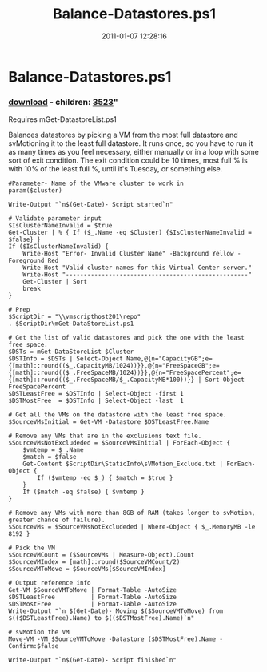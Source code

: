 ﻿---
pid:            2449
parent:         0
children:       3523
poster:         monahancj
title:          Balance-Datastores.ps1
date:           2011-01-07 12:28:16
format:         posh
---

# Balance-Datastores.ps1

### [download](2449.ps1) - children: [3523](3523.md)"

Requires mGet-DatastoreList.ps1

Balances datastores by picking a VM from the most full datastore and svMotioning it to the least full datastore.  It runs once, so you have to run it as many times as you feel necessary, either manually or in a loop with some sort of exit condition.  The exit condition could be 10 times, most full % is with 10% of the least full %, until it's Tuesday, or something else.




```posh
#Parameter- Name of the VMware cluster to work in
param($cluster)

Write-Output "`n$(Get-Date)- Script started`n"

# Validate parameter input
$IsClusterNameInvalid = $true
Get-Cluster | % { If ($_.Name -eq $Cluster) {$IsClusterNameInvalid = $false} }
If ($IsClusterNameInvalid) {
	Write-Host "Error- Invalid Cluster Name" -Background Yellow -Foreground Red
	Write-Host "Valid cluster names for this Virtual Center server."
	Write-Host "---------------------------------------------------"
	Get-Cluster | Sort
	break
}

# Prep
$ScriptDir = "\\vmscripthost201\repo"
. $ScriptDir\mGet-DataStoreList.ps1

# Get the list of valid datastores and pick the one with the least free space.
$DSTs = mGet-DataStoreList $Cluster
$DSTInfo = $DSTs | Select-Object Name,@{n="CapacityGB";e={[math]::round(($_.CapacityMB/1024))}},@{n="FreeSpaceGB";e={[math]::round(($_.FreeSpaceMB/1024))}},@{n="FreeSpacePercent";e={[math]::round(($_.FreeSpaceMB/$_.CapacityMB*100))}} | Sort-Object FreeSpacePercent
$DSTLeastFree = $DSTInfo | Select-Object -first 1
$DSTMostFree  = $DSTInfo | Select-Object -last  1

# Get all the VMs on the datastore with the least free space.
$SourceVMsInitial = Get-VM -Datastore $DSTLeastFree.Name

# Remove any VMs that are in the exclusions text file.
$SourceVMsNotExcludeded = $SourceVMsInitial | ForEach-Object { 
	$vmtemp = $_.Name
	$match = $false
	Get-Content $ScriptDir\StaticInfo\sVMotion_Exclude.txt | ForEach-Object {
		If ($vmtemp -eq $_) { $match = $true }
	}
	If ($match -eq $false) { $vmtemp }
}

# Remove any VMs with more than 8GB of RAM (takes longer to svMotion, greater chance of failure).
$SourceVMs = $SourceVMsNotExcludeded | Where-Object { $_.MemoryMB -le 8192 } 

# Pick the VM
$SourceVMCount = ($SourceVMs | Measure-Object).Count
$SourceVMIndex = [math]::round($SourceVMCount/2)
$SourceVMToMove = $SourceVMs[$SourceVMIndex]

# Output reference info
Get-VM $SourceVMToMove | Format-Table -AutoSize
$DSTLeastFree          | Format-Table -AutoSize
$DSTMostFree           | Format-Table -AutoSize
Write-Output "`n $(Get-Date)- Moving $($SourceVMToMove) from $(($DSTLeastFree).Name) to $(($DSTMostFree).Name)`n"

# svMotion the VM
Move-VM -VM $SourceVMToMove -Datastore ($DSTMostFree).Name -Confirm:$false

Write-Output "`n$(Get-Date)- Script finished`n"

```
